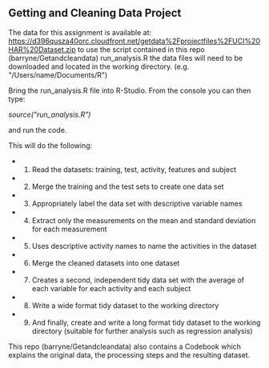 ## Getting and Cleaning Data Project

The data for this assignment is available at:
https://d396qusza40orc.cloudfront.net/getdata%2Fprojectfiles%2FUCI%20HAR%20Dataset.zip
to use the script contained in this repo (barryne/Getandcleandata) run_analysis.R the data files will need to be downloaded and located in the working directory. (e.g. "/Users/name/Documents/R")

Bring the run_analysis.R file into R-Studio. 
From the console you can then type: 

*source("run_analysis.R")*

and run the code.

This will do the following:
- 1. Read the datasets: training, test, activity, features and subject 
- 2. Merge the training and the test sets to create one data set
- 3. Appropriately label the data set with descriptive variable names
- 4. Extract only the measurements on the mean and standard deviation for each measurement
- 5. Uses descriptive activity names to name the activities in the dataset
- 6. Merge the cleaned datasets into one dataset
- 7. Creates a second, independent tidy data set with the average of each variable for each activity and each subject
- 8. Write a wide format tidy dataset to the working directory
- 9. And finally, create and write a long format tidy dataset to the working directory (suitable for further analysis such as regression analysis)

This repo (barryne/Getandcleandata) also contains a Codebook which explains the original data, the processing steps and the resulting dataset.
